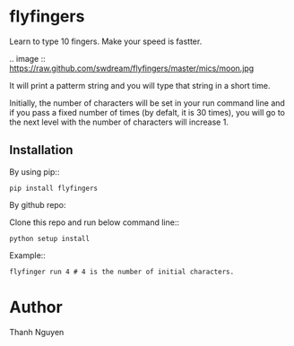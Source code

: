 flyfingers
==========

Learn to type 10 fingers. Make your speed is fastter.

.. image :: https://raw.github.com/swdream/flyfingers/master/mics/moon.jpg

It will print a patterm string and you will type that string in a short time.

Initially, the number of characters will be set in your run command line and if
you pass a fixed number of times (by defalt, it is 30 times), you will go to the
next level with the number of characters will increase 1.

Installation
------------

By using pip::

    pip install flyfingers


By github repo:

Clone this repo and run below command line::

    python setup install

Example::

    flyfinger run 4 # 4 is the number of initial characters.


Author
======

Thanh Nguyen
